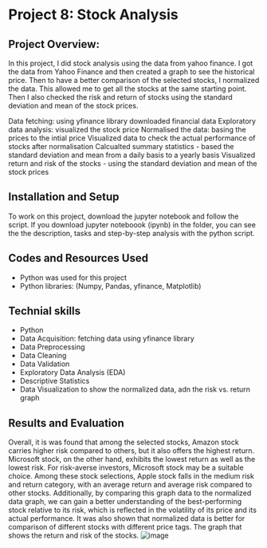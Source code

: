 # Project 8: Stock Analysis 
## Project Overview:
In this project, I did stock analysis using the data from yahoo finance. I got the data from Yahoo Finance and then created a graph to see the historical price. Then to have a better comparison of the selected stocks, I normalized the data. This allowed me to get all the stocks at the same starting point. Then I also checked the risk and return of stocks using the standard deviation and mean of the stock prices.

Data fetching: using yfinance library downloaded financial data
Exploratory data analysis: visualized the stock price
Normalised the data: basing the prices to the intial price
Visualized data to check the actual performance of stocks after normalisation
Calcualted summary statistics - based the standard deviation and mean from a daily basis to a yearly basis
Visualized return and risk of the stocks - using the standard deviation and mean of the stock prices

## Installation and Setup
To work on this project, download the jupyter notebook and follow the script.
If you download jupyter noteboook (ipynb) in the folder, you can see the the description, tasks and step-by-step analysis with the python script. 

## Codes and Resources Used
 - Python was used for this project
 - Python libraries: (Numpy, Pandas, yfinance, Matplotlib)

## Technial skills 
- Python
- Data Acquisition: fetching data using yfinance library
- Data Preprocessing
-   Data Cleaning
-   Data Validation
-   Exploratory Data Analysis (EDA)
-   Descriptive Statistics
-   Data Visualization to show the normalized data, adn the risk vs. return graph
## Results and Evaluation 
Overall,  it is was found that among the selected stocks, Amazon stock carries higher risk compared to others, but it also offers the highest return. Microsoft stock, on the other hand, exhibits the lowest return as well as the lowest risk. For risk-averse investors, Microsoft stock may be a suitable choice. Among these stock selections, Apple stock falls in the medium risk and return category, with an average return and average risk compared to other stocks. Additionally, by comparing this graph data to the normalized data graph, we can gain a better understanding of the best-performing stock relative to its risk, which is reflected in the volatility of its price and its actual performance. It was also shown that normalized data is better for comparison of different stocks with different price tags. 
The graph that shows the return and risk of the stocks. 
![image]([https://github.com/Dzhoniq/data-analytics-portfolio/assets/64640862/371f7d45-df0b-475f-be34-bd77da8e99c8](https://github.com/Dzhoniq/data-analytics-portfolio/blob/main/Stock%20Analysis/Unknown-11))
